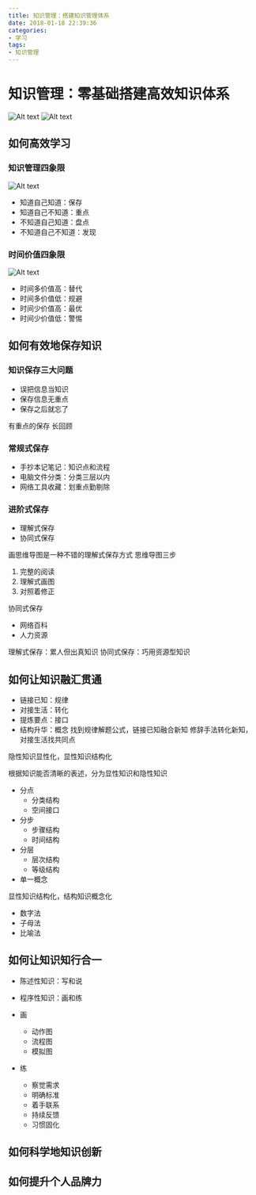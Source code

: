```yaml
---
title: 知识管理：搭建知识管理体系
date: 2018-01-18 22:39:36
categories: 
- 学习
tags:
- 知识管理
---
```

# 知识管理：零基础搭建高效知识体系
![Alt text](./知识管理脉络图.PNG)
![Alt text](./知识管理核心圈.PNG)


## 如何高效学习
### 知识管理四象限

![Alt text](./知识管理四象限.png)
- 知道自己知道：保存
- 知道自己不知道：重点
- 不知道自己知道：盘点
- 不知道自己不知道：发现


### 时间价值四象限
![Alt text](./时间价值四象限.png)
- 时间多价值高：替代
- 时间多价值低：规避
- 时间少价值高：最优
- 时间少价值低：警惕

## 如何有效地保存知识

### 知识保存三大问题
- 误把信息当知识
- 保存信息无重点
- 保存之后就忘了

有重点的保存
长回顾

### 常规式保存
- 手抄本记笔记：知识点和流程
- 电脑文件分类：分类三层以内
- 网络工具收藏：划重点勤剔除

### 进阶式保存
- 理解式保存
- 协同式保存

画思维导图是一种不错的理解式保存方式
思维导图三步
1. 完整的阅读
2. 理解式画图
3. 对照着修正

协同式保存
- 网络百科
- 人力资源

理解式保存：累人但出真知识
协同式保存：巧用资源型知识

## 如何让知识融汇贯通
- 链接已知：规律
- 对接生活：转化
- 提炼要点：接口
- 结构升华：概念
找到规律解题公式，链接已知融合新知
修辞手法转化新知，对接生活找共同点

隐性知识显性化，显性知识结构化

根据知识能否清晰的表述，分为显性知识和隐性知识
- 分点
	- 分类结构
	- 空间接口
- 分步
	- 步骤结构
	- 时间结构
- 分层
	- 层次结构
	- 等级结构
- 单一概念


显性知识结构化，结构知识概念化
- 数字法
- 子母法
- 比喻法
## 如何让知识知行合一
- 陈述性知识：写和说
- 程序性知识：画和练

- 画
	- 动作图
	- 流程图
	- 模拟图
- 练
	- 察觉需求
	- 明确标准
	- 着手联系
	- 持续反馈
	- 习惯固化

## 如何科学地知识创新

## 如何提升个人品牌力
